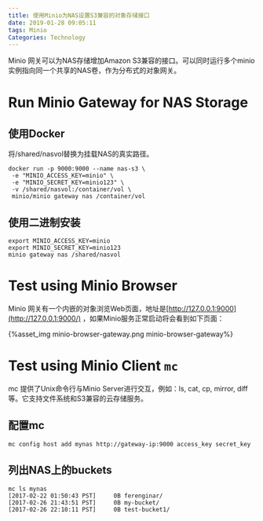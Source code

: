 ```yaml
---
title: 使用Minio为NAS设置S3兼容的对象存储接口
date: 2019-01-28 09:05:11
tags: Minio
Categories: Technology
---
```


Minio 网关可以为NAS存储增加Amazon S3兼容的接口。可以同时运行多个minio实例指向同一个共享的NAS卷，作为分布式的对象网关。

# Run Minio Gateway for NAS Storage

## 使用Docker

将/shared/nasvol替换为挂载NAS的真实路径。

```shell
docker run -p 9000:9000 --name nas-s3 \
 -e "MINIO_ACCESS_KEY=minio" \
 -e "MINIO_SECRET_KEY=minio123" \
 -v /shared/nasvol:/container/vol \
 minio/minio gateway nas /container/vol
```

## 使用二进制安装

```shell
export MINIO_ACCESS_KEY=minio
export MINIO_SECRET_KEY=minio123
minio gateway nas /shared/nasvol
```

# Test using Minio Browser

Minio 网关有一个内嵌的对象浏览Web页面，地址是[http://127.0.0.1:9000](http://127.0.0.1:9000/) ，如果Minio服务正常启动将会看到如下页面：

{%asset_img minio-browser-gateway.png minio-browser-gateway%}

# Test using Minio Client `mc`

mc 提供了Unix命令行与Minio Server进行交互，例如：ls, cat, cp, mirror, diff等。它支持文件系统和S3兼容的云存储服务。

## 配置mc

```shell
mc config host add mynas http://gateway-ip:9000 access_key secret_key
```

## 列出NAS上的buckets

```shell
mc ls mynas
[2017-02-22 01:50:43 PST]     0B ferenginar/
[2017-02-26 21:43:51 PST]     0B my-bucket/
[2017-02-26 22:10:11 PST]     0B test-bucket1/
```



